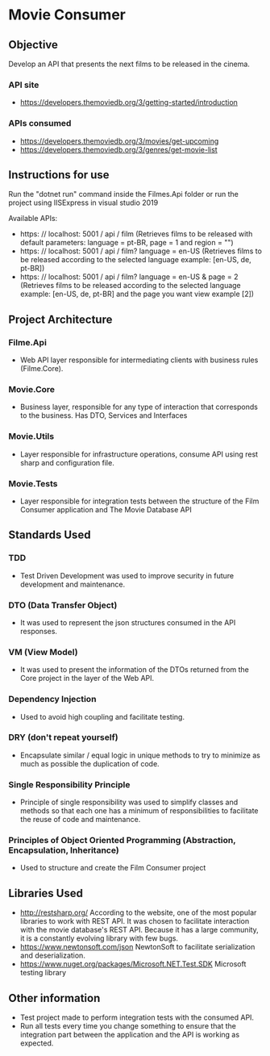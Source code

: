 # Movie Consumer

## Objective

Develop an API that presents the next films to be released in the cinema.
### API site
  - https://developers.themoviedb.org/3/getting-started/introduction
### APIs consumed
  - https://developers.themoviedb.org/3/movies/get-upcoming
  - https://developers.themoviedb.org/3/genres/get-movie-list

## Instructions for use
Run the "dotnet run" command inside the Filmes.Api folder or run the project using IISExpress in visual studio 2019

Available APIs:
  - https: // localhost: 5001 / api / film (Retrieves films to be released with default parameters: language = pt-BR, page = 1 and region = "")
  - https: // localhost: 5001 / api / film? language = en-US (Retrieves films to be released according to the selected language example: [en-US, de, pt-BR])
  - https: // localhost: 5001 / api / film? language = en-US & page = 2 (Retrieves films to be released according to the selected language example: [en-US, de, pt-BR] and the page you want view example [2])

## Project Architecture

### Filme.Api
   - Web API layer responsible for intermediating clients with business rules (Filme.Core).
### Movie.Core
   - Business layer, responsible for any type of interaction that corresponds to the business. Has DTO, Services and Interfaces
### Movie.Utils
   - Layer responsible for infrastructure operations, consume API using rest sharp and configuration file.
### Movie.Tests
   - Layer responsible for integration tests between the structure of the Film Consumer application and The Movie Database API

## Standards Used
### TDD
 - Test Driven Development was used to improve security in future development and maintenance.
### DTO (Data Transfer Object)
 - It was used to represent the json structures consumed in the API responses.
### VM (View Model)
 - It was used to present the information of the DTOs returned from the Core project in the layer of the Web API.
### Dependency Injection
 - Used to avoid high coupling and facilitate testing.
### DRY (don't repeat yourself)
 - Encapsulate similar / equal logic in unique methods to try to minimize as much as possible the duplication of code.
### Single Responsibility Principle
 - Principle of single responsibility was used to simplify classes and methods so that each one has a minimum of responsibilities to facilitate the reuse of code and maintenance.
### Principles of Object Oriented Programming (Abstraction, Encapsulation, Inheritance)
  - Used to structure and create the Film Consumer project

## Libraries Used
 - http://restsharp.org/
   According to the website, one of the most popular libraries to work with REST API.
   It was chosen to facilitate interaction with the movie database's REST API. Because it has a large community, it is a constantly evolving library with few bugs.
 - https://www.newtonsoft.com/json
   NewtonSoft to facilitate serialization and deserialization.
 - https://www.nuget.org/packages/Microsoft.NET.Test.SDK
   Microsoft testing library
   
## Other information
- Test project made to perform integration tests with the consumed API.
- Run all tests every time you change something to ensure that the integration part between the application and the API is working as expected.
